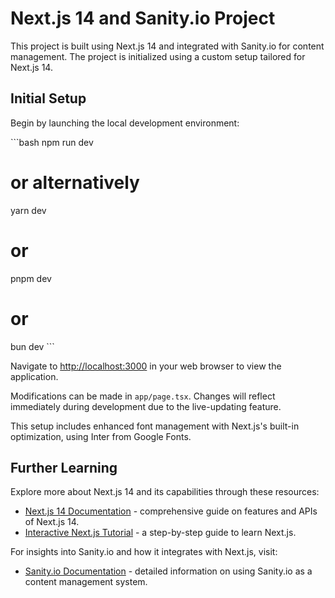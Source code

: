 # Next.js 14 and Sanity.io Project

This project is built using Next.js 14 and integrated with Sanity.io for content management. The project is initialized using a custom setup tailored for Next.js 14.

## Initial Setup

Begin by launching the local development environment:

\```bash
npm run dev

# or alternatively

yarn dev

# or

pnpm dev

# or

bun dev
\```

Navigate to [http://localhost:3000](http://localhost:3000) in your web browser to view the application.

Modifications can be made in `app/page.tsx`. Changes will reflect immediately during development due to the live-updating feature.

This setup includes enhanced font management with Next.js's built-in optimization, using Inter from Google Fonts.

## Further Learning

Explore more about Next.js 14 and its capabilities through these resources:

- [Next.js 14 Documentation](https://nextjs.org/docs) - comprehensive guide on features and APIs of Next.js 14.
- [Interactive Next.js Tutorial](https://nextjs.org/learn) - a step-by-step guide to learn Next.js.

For insights into Sanity.io and how it integrates with Next.js, visit:

- [Sanity.io Documentation](https://www.sanity.io/docs) - detailed information on using Sanity.io as a content management system.
